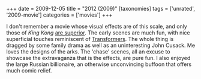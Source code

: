 +++
date = 2009-12-05
title = "2012 (2009)"
[taxonomies]
tags = ['unrated', '2009-movie']
categories = ['movies']
+++

I don't remember a movie whose visual effects are of this scale, and
only those of *King Kong* [are superior]. The early scenes are much fun,
with nice superficial touches reminiscent of [Transformers]. The whole
thing is dragged by some family drama as well as an uninteresting John
Cusack. Me loves the designs of the arks. The 'chase' scenes, all an
excuse to showcase the extravaganza that is the effects, are pure fun. I
also enjoyed the large Russian billionaire, an otherwise unconvincing
buffoon that offers much comic relief.

  [are superior]: @/top-visual-effects.md
  [Transformers]: @/transformers-2007.md
